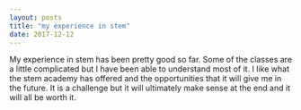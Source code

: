 ```yaml
---
layout: posts
title: "my experience in stem"
date: 2017-12-12
---
```

My experience in stem has been pretty good so far. Some of the classes are a little complicated but I have been able to understand most of it. I like what the stem academy has offered and the opportunities that it will give me in the future. It is a challenge but it will ultimately make sense at the end and it will all be worth it. 
